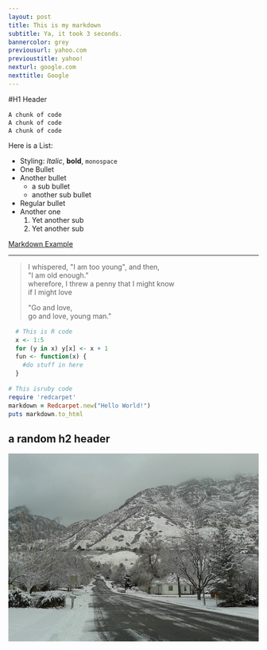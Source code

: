 ```yaml
---
layout: post
title: This is my markdown
subtitle: Ya, it took 3 seconds.
bannercolor: grey
previousurl: yahoo.com
previoustitle: yahoo!
nexturl: google.com
nexttitle: Google
---
```


#H1 Header

    A chunk of code
    A chunk of code
    A chunk of code

Here is a List:

  * Styling: *Italic*, **bold**, `monospace`
  * One Bullet
  * Another bullet
    * a sub bullet
    * another sub bullet
  * Regular bullet
  * Another one
    1. Yet another sub
    2. Yet another sub

[Markdown Example](http://www.unexpected-vortices.com/sw/rippledoc/quick-markdown-example.html)

***

> I whispered, "I am too young", and then,  
> "I am old enough."  
> wherefore, I threw a penny that I might know  
> if I might love  
> 
> "Go and love,  
> go and love, young man."

~~~R
  # This is R code
  x <- 1:5
  for (y in x) y[x] <- x + 1
  fun <- function(x) {
    #do stuff in here
  }
~~~

```ruby
# This isruby code
require 'redcarpet'
markdown = Redcarpet.new("Hello World!")
puts markdown.to_html
```

## a random h2 header
![example image](/img/briar.jpg "An exemplary image")
